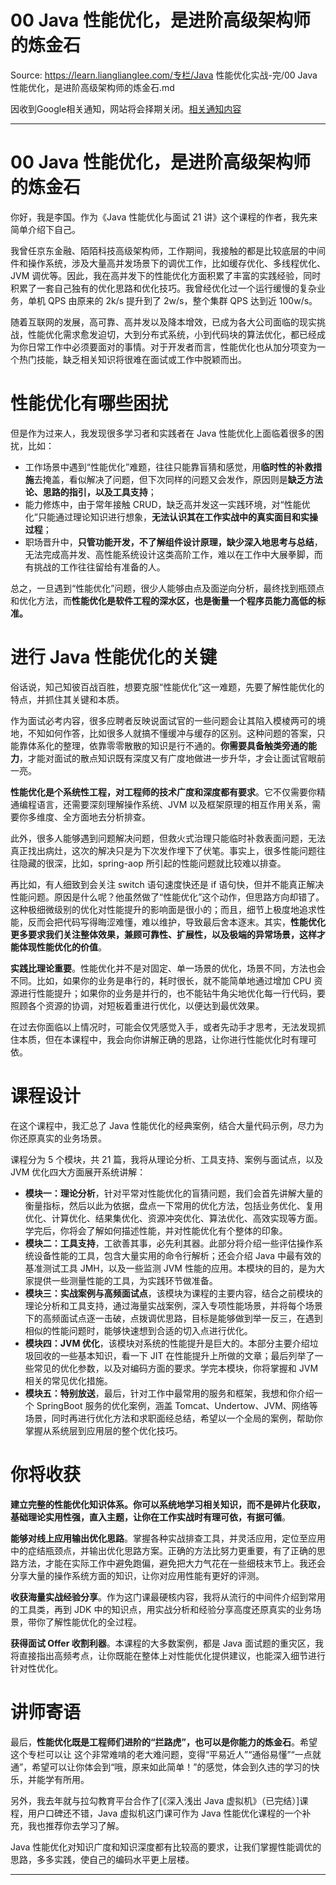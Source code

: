 # 00 Java 性能优化，是进阶高级架构师的炼金石 

Source: https://learn.lianglianglee.com/专栏/Java 性能优化实战-完/00 Java 性能优化，是进阶高级架构师的炼金石.md

因收到Google相关通知，网站将会择期关闭。[相关通知内容](https://lumendatabase.org/notices/44265620)

---

# 00 Java 性能优化，是进阶高级架构师的炼金石

你好，我是李国。作为《Java 性能优化与面试 21 讲》这个课程的作者，我先来简单介绍下自己。

我曾任京东金融、陌陌科技高级架构师，工作期间，我接触的都是比较底层的中间件和操作系统，涉及大量高并发场景下的调优工作，比如缓存优化、多线程优化、JVM 调优等。因此，我在高并发下的性能优化方面积累了丰富的实践经验，同时积累了一套自己独有的优化思路和优化技巧。我曾经优化过一个运行缓慢的复杂业务，单机 QPS 由原来的 2k/s 提升到了 2w/s，整个集群 QPS 达到近 100w/s。

随着互联网的发展，高可靠、高并发以及降本增效，已成为各大公司面临的现实挑战，性能优化需求愈发迫切，大到分布式系统，小到代码块的算法优化，都已经成为你日常工作中必须要面对的事情。对于开发者而言，性能优化也从加分项变为一个热门技能，缺乏相关知识将很难在面试或工作中脱颖而出。

# 性能优化有哪些困扰

但是作为过来人，我发现很多学习者和实践者在 Java 性能优化上面临着很多的困扰，比如：

* 工作场景中遇到“性能优化”难题，往往只能靠盲猜和感觉，用**临时性的补救措施**去掩盖，看似解决了问题，但下次同样的问题又会发作，原因则是**缺乏方法论、思路的指引，以及工具支持**；
* 能力修炼中，由于常年接触 CRUD，缺乏高并发这一实践环境，对“性能优化”只能通过理论知识进行想象，**无法认识其在工作实战中的真实面目和实操过程**；
* 职场晋升中，**只管功能开发，不了解组件设计原理，缺少深入地思考与总结**，无法完成高并发、高性能系统设计这类高阶工作，难以在工作中大展拳脚，而有挑战的工作往往留给有准备的人。

总之，一旦遇到“性能优化”问题，很少人能够由点及面逆向分析，最终找到瓶颈点和优化方法，而**性能优化是软件工程的深水区，也是衡量一个程序员能力高低的标准。**

# 进行 Java 性能优化的关键

俗话说，知己知彼百战百胜，想要克服“性能优化”这一难题，先要了解性能优化的特点，并抓住其关键和本质。

作为面试必考内容，很多应聘者反映说面试官的一些问题会让其陷入模棱两可的境地，不知如何作答，比如很多人就搞不懂缓冲与缓存的区别。这种问题的答案，只能靠体系化的整理，依靠零零散散的知识是行不通的。**你需要具备触类旁通的能力**，才能对面试的散点知识既有深度又有广度地做进一步升华，才会让面试官眼前一亮。

**性能优化是个系统性工程，对工程师的技术广度和深度都有要求**。它不仅需要你精通编程语言，还需要深刻理解操作系统、JVM 以及框架原理的相互作用关系，需要你多维度、全方面地去分析排查。

此外，很多人能够遇到问题解决问题，但救火式治理只能临时补救表面问题，无法真正找出病灶，这次的解决只是为下次发作埋下了伏笔。事实上，很多性能问题往往隐藏的很深，比如，spring-aop 所引起的性能问题就比较难以排查。

再比如，有人细致到会关注 switch 语句速度快还是 if 语句快，但并不能真正解决性能问题。原因是什么呢？他虽然做了“性能优化”这个动作，但思路方向却错了。这种极细微级别的优化对性能提升的影响面是很小的；而且，细节上极度地追求性能，反而会把代码写得晦涩难懂，难以维护，导致最后舍本逐末。其实，**性能优化更多要求我们关注整体效果，兼顾可靠性、扩展性，以及极端的异常场景，这样才能体现性能优化的价值**。

**实践比理论重要**。性能优化并不是对固定、单一场景的优化，场景不同，方法也会不同。比如，如果你的业务是串行的，耗时很长，就不能简单地通过增加 CPU 资源进行性能提升；如果你的业务是并行的，也不能钻牛角尖地优化每一行代码，要照顾各个资源的协调，对短板着重进行优化，以便达到最优效果。

在过去你面临以上情况时，可能会仅凭感觉入手，或者先动手才思考，无法发现抓住本质，但在本课程中，我会向你讲解正确的思路，让你进行性能优化时有理可依。

# 课程设计

在这个课程中，我汇总了 Java 性能优化的经典案例，结合大量代码示例，尽力为你还原真实的业务场景。

课程分为 5 个模块，共 21 篇，我将从理论分析、工具支持、案例与面试点，以及 JVM 优化四大方面展开系统讲解：

* **模块一：理论分析**，针对平常对性能优化的盲猜问题，我们会首先讲解大量的衡量指标，然后以此为依据，盘点一下常用的优化方法，包括业务优化、复用优化、计算优化、结果集优化、资源冲突优化、算法优化、高效实现等方面。学完后，你将会了解如何描述性能，并对性能优化有个整体的印象。
* **模块二：工具支持**，工欲善其事，必先利其器。此部分将介绍一些评估操作系统设备性能的工具，包含大量实用的命令行解析；还会介绍 Java 中最有效的基准测试工具 JMH，以及一些监测 JVM 性能的应用。本模块的目的，是为大家提供一些测量性能的工具，为实践环节做准备。
* **模块三：实战案例与高频面试点**，该模块为课程的主要内容，结合之前模块的理论分析和工具支持，通过海量实战案例，深入专项性能场景，并将每个场景下的高频面试点逐一击破，点拨调优思路，目标是能够做到举一反三，在遇到相似的性能问题时，能够快速想到合适的切入点进行优化。
* **模块四：JVM 优化**，该模块对系统的性能提升是巨大的。本部分主要介绍垃圾回收的一些基本知识，看一下 JIT 在性能提升上所做的文章；最后列举了一些常见的优化参数，以及对编码方面的要求。学完本模块，你将掌握和 JVM 相关的常见优化措施。
* **模块五：特别放送**，最后，针对工作中最常用的服务和框架，我想和你介绍一个 SpringBoot 服务的优化案例，涵盖 Tomcat、Undertow、JVM、网络等场景，同时再进行优化方法和求职面经总结，希望以一个全局的案例，帮助你掌握从系统层到应用层的整个优化技巧。

# 你将收获

**建立完整的性能优化知识体系。你可以系统地学习相关知识，而不是碎片化获取，基础理论实用性强，直入主题，让你在工作实战时有理可依，有据可循**。

**能够对线上应用输出优化思路**。掌握各种实战排查工具，并灵活应用，定位至应用中的症结瓶颈点，并输出优化思路方案。正确的方法比努力更重要，有了正确的思路方法，才能在实际工作中避免跑偏，避免把大力气花在一些细枝末节上。我还会分享大量的操作系统方面的知识，让你对应用性能有更好的评测。

**收获海量实战经验分享**。作为这门课最硬核内容，我将从流行的中间件介绍到常用的工具类，再到 JDK 中的知识点，用实战分析和经验分享高度还原真实的业务场景，带你了解性能优化的全过程。

**获得面试 Offer 收割利器**。本课程的大多数案例，都是 Java 面试题的重灾区，我将直接指出高频考点，让你既能在整体上对性能优化提供建议，也能深入细节进行针对性优化。

# 讲师寄语

最后，**性能优化既是工程师们进阶的“拦路虎”，也可以是你能力的炼金石**。希望这个专栏可以让 这个非常难啃的老大难问题，变得“平易近人”“通俗易懂”“一点就通”，希望可以让你体会到“哦，原来如此简单！”的感觉，体会到久违的学习的快乐，并能学有所用。

另外，我去年就与拉勾教育平台合作了[《深入浅出 Java 虚拟机》（已完结）]课程，用户口碑还不错，Java 虚拟机这门课可作为 Java 性能优化课程的一个补充，我也推荐你去学习了解。

Java 性能优化对知识广度和知识深度都有比较高的要求，让我们掌握性能调优的思路，多多实践，使自己的编码水平更上层楼。

---